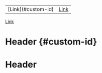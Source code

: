 <table>
  <tr>
    <td>[Link](#custom-id)</td>
    <td><a href="#header">Link</a></td>
  </tr>
</table>

[Link](#custom-id)

# Header {#custom-id}
<h1 id="header">Header</h1>
